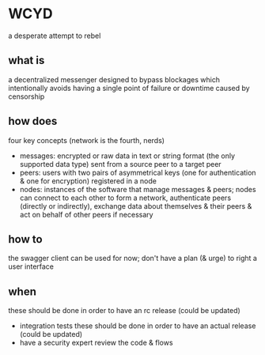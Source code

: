 # WCYD
a desperate attempt to rebel

## what is
a decentralized messenger designed to bypass blockages which intentionally avoids having a single point of failure or downtime caused by censorship

## how does
four key concepts (network is the fourth, nerds)
- messages: encrypted or raw data in text or string format (the only supported data type) sent from a source peer to a target peer
- peers:  users with two pairs of asymmetrical keys (one for authentication & one for encryption) registered in a node
- nodes: instances of the software that manage messages & peers; nodes can connect to each other to form a network, authenticate peers (directly or indirectly), exchange data about themselves & their peers & act on behalf of other peers if necessary

## how to
the swagger client can be used for now; don't have a plan (& urge) to right a user interface

## when
these should be done in order to have an rc release (could be updated)
- integration tests
these should be done in order to have an actual release (could be updated)
- have a security expert review the code & flows
